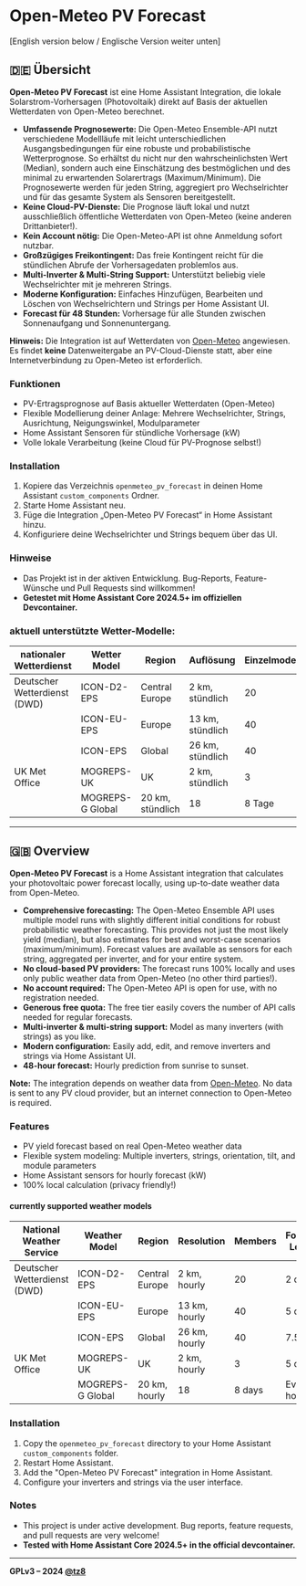 # Open-Meteo PV Forecast

[English version below / Englische Version weiter unten]

## 🇩🇪 Übersicht

**Open-Meteo PV Forecast** ist eine Home Assistant Integration, die lokale Solarstrom-Vorhersagen (Photovoltaik) direkt auf Basis der aktuellen Wetterdaten von Open-Meteo berechnet.

- **Umfassende Prognosewerte:** Die Open-Meteo Ensemble-API nutzt verschiedene Modellläufe mit leicht unterschiedlichen Ausgangsbedingungen für eine robuste und probabilistische Wetterprognose. So erhältst du nicht nur den wahrscheinlichsten Wert (Median), sondern auch eine Einschätzung des bestmöglichen und des minimal zu erwartenden Solarertrags (Maximum/Minimum). Die Prognosewerte werden für jeden String, aggregiert pro Wechselrichter und für das gesamte System als Sensoren bereitgestellt.
- **Keine Cloud-PV-Dienste:** Die Prognose läuft lokal und nutzt ausschließlich öffentliche Wetterdaten von Open-Meteo (keine anderen Drittanbieter!).
- **Kein Account nötig:** Die Open-Meteo-API ist ohne Anmeldung sofort nutzbar.
- **Großzügiges Freikontingent:** Das freie Kontingent reicht für die stündlichen Abrufe der Vorhersagedaten problemlos aus.
- **Multi-Inverter & Multi-String Support:** Unterstützt beliebig viele Wechselrichter mit je mehreren Strings.
- **Moderne Konfiguration:** Einfaches Hinzufügen, Bearbeiten und Löschen von Wechselrichtern und Strings per Home Assistant UI.
- **Forecast für 48 Stunden:** Vorhersage für alle Stunden zwischen Sonnenaufgang und Sonnenuntergang.

**Hinweis:** Die Integration ist auf Wetterdaten von [Open-Meteo](https://open-meteo.com/) angewiesen. Es findet **keine** Datenweitergabe an PV-Cloud-Dienste statt, aber eine Internetverbindung zu Open-Meteo ist erforderlich.

### Funktionen

- PV-Ertragsprognose auf Basis aktueller Wetterdaten (Open-Meteo)
- Flexible Modellierung deiner Anlage: Mehrere Wechselrichter, Strings, Ausrichtung, Neigungswinkel, Modulparameter
- Home Assistant Sensoren für stündliche Vorhersage (kW)
- Volle lokale Verarbeitung (keine Cloud für PV-Prognose selbst!)

### Installation

1. Kopiere das Verzeichnis `openmeteo_pv_forecast` in deinen Home Assistant `custom_components` Ordner.
2. Starte Home Assistant neu.
3. Füge die Integration „Open-Meteo PV Forecast“ in Home Assistant hinzu.
4. Konfiguriere deine Wechselrichter und Strings bequem über das UI.

### Hinweise

- Das Projekt ist in der aktiven Entwicklung. Bug-Reports, Feature-Wünsche und Pull Requests sind willkommen!
- **Getestet mit Home Assistant Core 2024.5+ im offiziellen Devcontainer.**

### aktuell unterstützte Wetter-Modelle:
| nationaler Wetterdienst	| Wetter Model |	Region	| Auflösung	| Einzelmodelle	| Prognose Zeitraum	| Aktualisierung |
|---|---|---|---|---|---|---|
| Deutscher Wetterdienst (DWD)	| ICON-D2-EPS	| Central Europe	| 2 km, stündlich	| 20	| 2 Tage	| Alle 3 Stunden |
| | ICON-EU-EPS	| Europe	| 13 km, stündlich	| 40	| 5 Tage	| Alle 6 Stunden |
| | ICON-EPS	| Global	| 26 km, stündlich	| 40	| 7.5 Tage	| Alle 12 Stunden |
| UK Met Office	| MOGREPS-UK	| UK	| 2 km, stündlich	| 3	| 5 Tage	| jede Stunde |
||  MOGREPS-G	Global	| 20 km, stündlich	| 18	| 8 Tage	| Alle 6 Stunden |
---

## 🇬🇧 Overview

**Open-Meteo PV Forecast** is a Home Assistant integration that calculates your photovoltaic power forecast locally, using up-to-date weather data from Open-Meteo.

- **Comprehensive forecasting:** The Open-Meteo Ensemble API uses multiple model runs with slightly different initial conditions for robust probabilistic weather forecasting. This provides not just the most likely yield (median), but also estimates for best and worst-case scenarios (maximum/minimum). Forecast values are available as sensors for each string, aggregated per inverter, and for your entire system.
- **No cloud-based PV providers:** The forecast runs 100% locally and uses only public weather data from Open-Meteo (no other third parties!).
- **No account required:** The Open-Meteo API is open for use, with no registration needed.
- **Generous free quota:** The free tier easily covers the number of API calls needed for regular forecasts.
- **Multi-inverter & multi-string support:** Model as many inverters (with strings) as you like.
- **Modern configuration:** Easily add, edit, and remove inverters and strings via Home Assistant UI.
- **48-hour forecast:** Hourly prediction from sunrise to sunset.

**Note:** The integration depends on weather data from [Open-Meteo](https://open-meteo.com/). No data is sent to any PV cloud provider, but an internet connection to Open-Meteo is required.

### Features

- PV yield forecast based on real Open-Meteo weather data
- Flexible system modeling: Multiple inverters, strings, orientation, tilt, and module parameters
- Home Assistant sensors for hourly forecast (kW)
- 100% local calculation (privacy friendly!)

#### currently supported weather models

| National Weather Service	| Weather Model |	Region	| Resolution	| Members	| Forecast Length	| Update frequency |
|---|---|---|---|---|---|---|
| Deutscher Wetterdienst (DWD)	| ICON-D2-EPS	| Central Europe	| 2 km, hourly	| 20	| 2 days	| Every 3 hours |
| | ICON-EU-EPS	| Europe	| 13 km, hourly	| 40	| 5 days	| Every 6 hours |
| | ICON-EPS	| Global	| 26 km, hourly	| 40	| 7.5 days	| Every 12 hours |
| UK Met Office	| MOGREPS-UK	| UK	| 2 km, hourly	| 3	| 5 days	| Every hour |
||  MOGREPS-G	Global	| 20 km, hourly	| 18	| 8 days	| Every 6 hours |

### Installation

1. Copy the `openmeteo_pv_forecast` directory to your Home Assistant `custom_components` folder.
2. Restart Home Assistant.
3. Add the "Open-Meteo PV Forecast" integration in Home Assistant.
4. Configure your inverters and strings via the user interface.

### Notes

- This project is under active development. Bug reports, feature requests, and pull requests are very welcome!
- **Tested with Home Assistant Core 2024.5+ in the official devcontainer.**

---

**GPLv3 – 2024 [@tz8](https://github.com/tz8)**
